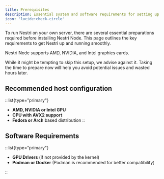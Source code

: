 ```yaml
---
title: Prerequisites
description: Essential system and software requirements for setting up Nestri on your server, including GPU compatibility, OS recommendations, and necessary configurations.
icon: 'lucide:check-circle'
---
```


To run Nestri on your own server, there are several essential preparations required before installing Nestri Node. This page outlines the key requirements to get Nestri up and running smoothly.

Nestri Node supports AMD, NVIDIA, and Intel graphics cards.

While it might be tempting to skip this setup, we advise against it. Taking the time to prepare now will help you avoid potential issues and wasted hours later.

## Recommended host configuration

::list{type="primary"}
- **AMD, NVIDIA or Intel GPU**
- **CPU with AVX2 support**
- **Fedora or Arch** based distribution
::

## Software Requirements

::list{type="primary"}
- **GPU Drivers** (if not provided by the kernel)
- **Podman or Docker** (Podman is recommended for better compatibility)

::
